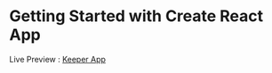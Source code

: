# Getting Started with Create React App

 
 Live Preview :  [Keeper App](https://abhay113.github.io/Keeper_App/)

